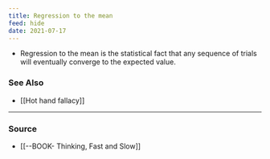 ```yaml
---
title: Regression to the mean
feed: hide
date: 2021-07-17
---
```


- Regression to the mean is the statistical fact that any sequence of trials will eventually converge to the expected value. 

### See Also 
- [[Hot hand fallacy]]

--- 
### Source
 - [[--BOOK- Thinking, Fast and Slow]]